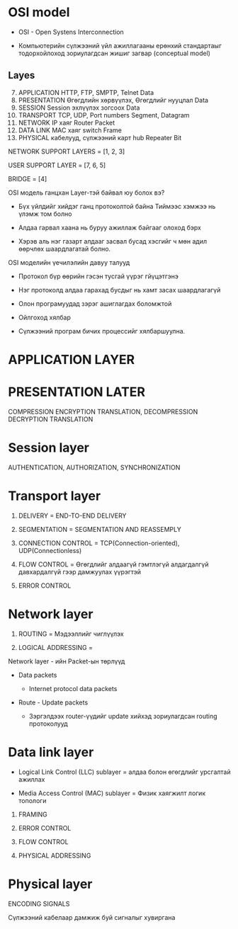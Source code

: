 # OSI model 

* OSI - Open Systens Interconnection

* Компьютерийн сүлжээний үйл ажиллагааны ерөнхий стандартаыг тодорхойлоход зориулагдсан жишиг загвар (conceptual model)

## Layes

7. APPLICATION   HTTP, FTP, SMPTP, Telnet                     Data
6. PRESENTATION  Өгөгдлийн хөрвүүлэх, Өгөгдлийг нууцлал       Data
5. SESSION       Session эхлүүлэх зогсоох                     Data
4. TRANSPORT     TCP, UDP, Port numbers	                      Segment, Datagram
3. NETWORK       IP хаяг Router                               Packet
2. DATA LINK     MAC хаяг switch                              Frame
1. PHYSICAL      кабелууд, сүлжээний карт hub Repeater        Bit 


NETWORK SUPPORT LAYERS = [1, 2, 3]

USER SUPPORT LAYER = [7, 6, 5]

BRIDGE = [4]

OSI модель ганцхан Layer-тэй байвал юу болох вэ?

* Бүх үйлдийг хийдэг ганц протоколтой байна Тиймээс хэмжээ нь үлэмж том болно

* Алдаа гарвал хаана нь буруу ажиллаж байгааг олоход бэрх

* Хэрэв аль нэг газарт алдааг засвал бусад хэсгийг ч мөн адил өөрчлөх шаардлагатай болно.

OSI моделийн үечилэлийн давуу талууд 

* Протокол бүр өөрийн гэсэн тусгай үүрэг гйүцэтгэнэ

* Нэг протоколд алдаа гарахад бусдыг нь хамт засах шаардлагагүй 

* Олон програмуудад зэрэг ашиглагдах боломжтой 

* Ойлгоход хялбар 

* Cүлжээний програм бичих процессийг хялбаршуулна.


# APPLICATION LAYER 



# PRESENTATION LATER

COMPRESSION ENCRYPTION TRANSLATION, DECOMPRESSION DECRYPTION TRANSLATION

# Session layer

AUTHENTICATION, AUTHORIZATION, SYNCHRONIZATION

# Transport layer

1. DELIVERY = END-TO-END DELIVERY 
 
2. SEGMENTATION = SEGMENTATION AND REASSEMPLY 

3. CONNECTION CONTROL = TCP(Connection-oriented), UDP(Connectionless) 

4. FLOW CONTROL = Өгөгдлийг алдаагүй гэмтлэгүй алдагдалгүй давхардалгүй гээр дамжуулах үүрэгтэй 

5. ERROR CONTROL 

# Network layer

1. ROUTING  =  Мэдээллийг чиглүүлэх

2. LOGICAL ADDRESSING = 

Network layer -  ийн Packet-ын төрлүүд 

* Data packets 

	* Internet protocol data packets

* Route - Update packets
	
	* Зэргэлдээх router-үүдийг update хийхэд зориулагдсан routing протоколууд	
	
# Data link layer 

* Logical Link Control (LLC) sublayer = алдаа болон өгөгдлийг урсгалтай ажиллах

* Media Access Control (MAC) sublayer = Физик хаягжилт логик топологи

1. FRAMING

2. ERROR CONTROL

3. FLOW CONTROL 

4. PHYSICAL ADDRESSING           

# Physical layer 

ENCODING SIGNALS

Сүлжээний кабелаар дамжиж буй сигналыг хувиргана


